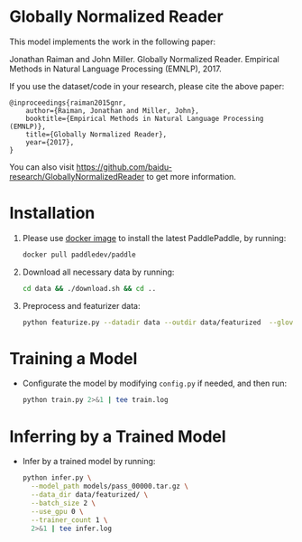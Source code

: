 # Globally Normalized Reader

This model implements the work in the following paper:

Jonathan Raiman and John Miller. Globally Normalized Reader. Empirical Methods in Natural Language Processing (EMNLP), 2017.

If you use the dataset/code in your research, please cite the above paper:

```text
@inproceedings{raiman2015gnr,
    author={Raiman, Jonathan and Miller, John},
    booktitle={Empirical Methods in Natural Language Processing (EMNLP)},
    title={Globally Normalized Reader},
    year={2017},
}
```

You can also visit https://github.com/baidu-research/GloballyNormalizedReader to get more information.


# Installation

1. Please use [docker image](http://doc.paddlepaddle.org/develop/doc/getstarted/build_and_install/docker_install_en.html) to install the latest PaddlePaddle, by running:
    ```bash
    docker pull paddledev/paddle
    ```
2. Download all necessary data by running:
    ```bash
    cd data && ./download.sh && cd ..
    ```
3. Preprocess and featurizer data:
    ```bash
    python featurize.py --datadir data --outdir data/featurized  --glove-path data/glove.840B.300d.txt
    ```

# Training a Model

- Configurate the model by modifying `config.py` if needed, and then run:

    ```bash
    python train.py 2>&1 | tee train.log
    ```

# Inferring by a Trained Model

- Infer by a trained model by running:
   ```bash
   python infer.py \
     --model_path models/pass_00000.tar.gz \
     --data_dir data/featurized/ \
     --batch_size 2 \
     --use_gpu 0 \
     --trainer_count 1 \
     2>&1 | tee infer.log
   ```

